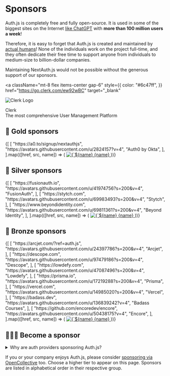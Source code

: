 # Sponsors

Auth.js is completely free and fully open-source. It is used in some of the biggest sites on the Internet [like ChatGPT](https://twitter.com/balazsorban44/status/1721632174279897132) with **more than 100 million users a week**!

Therefore, it is easy to forget that Auth.js is created and maintained by [actual humans](/contributors#core-team)! None of the individuals work on the project full-time, and they often dedicate their free time to support anyone from individuals to medium-size to billion-dollar companies.

Maintaining NextAuth.js would not be possible without the generous support of our sponsors.

<a
  className="mt-8 flex items-center gap-6"
  style={{
    color: "#6c47ff",
  }}
  href="https://go.clerk.com/ew92wBC"
  target="_blank"
>
  <img
    src="/img/etc/clerk-logo.svg"
    alt="Clerk Logo"
    className="w-24 rounded-xl bg-white p-4 pl-5"
  />
  <div className="text-xl font-semibold leading-snug text-sky-600 md:text-3xl">
    Clerk <br />
    <span className="text-xl font-medium">
      The most comprehensive User Management Platform
    </span>
  </div>
</a>

## 🥇 Gold sponsors

<div className="flex flex-wrap gap-2">
  {[
    [
      "https://a0.to/signup/nextauthjs",
      "https://avatars.githubusercontent.com/u/2824157?v=4",
      "Auth0 by Okta",
    ],
  ].map(([href, src, name]) => (
    <a
      key={name}
      href={href}
      target="_blank"
      className="mt-8 flex flex-col items-center gap-3 text-center font-semibold text-sky-600"
    >
      <img
        className="w-20 rounded-md bg-slate-100 p-2"
        src={src}
        alt={`${name} Logo`}
      />
      {name}
    </a>
  ))}
</div>

## 🥈 Silver sponsors

<div className="flex flex-row flex-wrap gap-8 pt-8 md:gap-16">
  {[
    [
      "https://fusionauth.io",
      "https://avatars.githubusercontent.com/u/41974756?s=200&v=4",
      "FusionAuth",
    ],
    [
      "https://stytch.com",
      "https://avatars.githubusercontent.com/u/69983493?s=200&v=4",
      "Stytch",
    ],
    [
      "https://www.beyondidentity.com",
      "https://avatars.githubusercontent.com/u/69811361?s=200&v=4",
      "Beyond Identity",
    ],
  ].map(([href, src, name]) => (
    <a
      key={name}
      href={href}
      target="_blank"
      className="flex flex-col items-center gap-3 text-center font-semibold text-sky-600"
    >
      <img
        className="w-20 rounded-md bg-slate-100 p-2"
        src={src}
        alt={`${name} Logo`}
      />
      {name}
    </a>
  ))}
</div>

## 🥉 Bronze sponsors

<div className="flex flex-row flex-wrap gap-8 pt-8 md:gap-16">
  {[
    [
      "https://arcjet.com/?ref=auth.js",
      "https://avatars.githubusercontent.com/u/24397786?s=200&v=4",
      "Arcjet",
    ],
    [
      "https://descope.com",
      "https://avatars.githubusercontent.com/u/97479186?s=200&v=4",
      "Descope",
    ],
    [
      "https://lowdefy.com",
      "https://avatars.githubusercontent.com/u/47087496?s=200&v=4",
      "Lowdefy",
    ],
    [
      "https://prisma.io",
      "https://avatars.githubusercontent.com/u/17219288?s=200&v=4",
      "Prisma",
    ],
    [
      "https://vercel.com",
      "https://avatars.githubusercontent.com/u/14985020?s=200&v=4",
      "Vercel",
    ],
    [
      "https://badass.dev",
      "https://avatars.githubusercontent.com/u/136839242?v=4",
      "Badass Courses",
    ],
    [
      "https://github.com/encoredev/encore",
      "https://avatars.githubusercontent.com/u/50438175?v=4",
      "Encore",
    ],
  ].map(([href, src, name]) => (
    <a
      key={name}
      href={href}
      target="_blank"
      className="flex flex-col items-center gap-3 text-center font-semibold text-sky-600"
    >
      <img
        className="w-20 rounded-md bg-slate-100 p-2"
        src={src}
        alt={`${name} Logo`}
      />
      {name}
    </a>
  ))}
</div>

## 🙇🏽‍♂️ Become a sponsor

<div className="mt-8">
<details>
  <summary>
    Why are auth providers sponsoring Auth.js?
  </summary>

Auth.js is a set of libraries that make it easy to add authentication to any application with any framework. There are companies who provide authentication as a service with high availability/first-class support and more. Auth.js libraries make it easy to integrate with them. Some of the following companies very generously sponsor Auth.js to help support the project and the community. We welcome their support and are grateful for it. If you feel that Auth.js is not able to meet your needs, we encourage you to check them out.

</details>
</div>

If you or your company enjoys Auth.js, please consider [sponsoring via OpenCollective](https://opencollective.com/nextauth) too. Choose a higher tier to appear on this page. Sponsors are listed in alphabetical order in their respective group.
